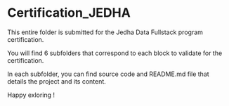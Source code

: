 # Certification_JEDHA

This entire folder is submitted for the Jedha Data Fullstack program certification.

You will find 6 subfolders that correspond to each block to validate for the certification.

In each subfolder, you can find source code and README.md file that details the project and its content.

Happy exloring ! 